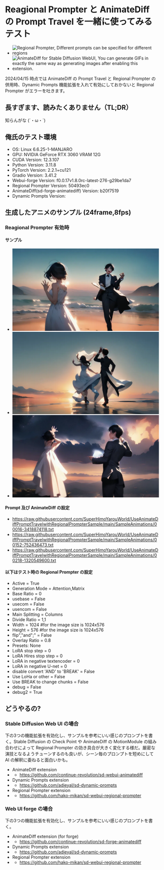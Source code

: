 # Reagional Prompter と AnimateDiff の Prompt Travel を一緒に使ってみるテスト
* ![Regional Prompter, Different prompts can be specified for different regions](https://github.com/hako-mikan/sd-webui-regional-prompter)
* ![AnimateDiff for Stable Diffusion WebUI, You can generate GIFs in exactly the same way as generating images after enabling this extension.](https://github.com/continue-revolution/sd-webui-animatediff)

2024/04/15 時点では AnimateDiff の Prompt Travel と Regional Prompter の併用時、Dynamic Prompts 機能拡張を入れて有効にしておかないと Regional Prompter がエラーを吐きます。

## 長すぎます、読みたくありません（TL;DR）
知らんがな (´・ω・`)

## 俺氏のテスト環境
* OS: Linux 6.6.25-1-MANJARO
* GPU: NVIDIA GeForce RTX 3060 VRAM 12G
* CUDA Version: 12.3.107
* Python Version: 3.11.8
* PyTorch Version: 2.2.1+cu121
* Gradio Version: 3.41.2
* Webui-forge Version: f0.0.17v1.8.0rc-latest-276-g29be1da7 
* Regional Prompter Version: 50493ec0
* AnimateDiff(sd-forge-animatediff) Version: b20f7519
* Dynamic Prompts Version: 

## 生成したアニメのサンプル (24frame,8fps)
### Reagional Prompter 有効時
#### サンプル
* ![Sample01](SampleAnimations/00016-3418874118.webp)
* ![Sample02](SampleAnimations/00152-752436473.webp)
* ![Sample03](SampleAnimations/00218-1320549600.webp)
#### Prompt 及び AnimateDiff の設定
* https://raw.githubusercontent.com/SuperHimoYarouWorld/UseAnimateDiffPromptTravelwithRegionalPrompterSample/main/SampleAnimations/00016-3418874118.txt
* https://raw.githubusercontent.com/SuperHimoYarouWorld/UseAnimateDiffPromptTravelwithRegionalPrompterSample/main/SampleAnimations/00152-752436473.txt
* https://raw.githubusercontent.com/SuperHimoYarouWorld/UseAnimateDiffPromptTravelwithRegionalPrompterSample/main/SampleAnimations/00218-1320549600.txt
#### 以下はテスト時の Regional Prompter の設定
* Active = True
* Generation Mode = Attention,Matrix
* Base Ratio = 0
* usebase = False
* usecom = False
* usencom = False
* Main Splitting = Columns
* Divide Ratio = 1,1
* Width = 1024 #for the image size is 1024x576
* Height = 576 #for the image size is 1024x576
* flip","and";" = False
* Overlay Ratio = 0.8
* Presets: None
* LoRA stop step = 0
* LoRA Hires stop step = 0
* LoRA in negative textencoder = 0
* LoRA in negative U-net = 0
* disable convert 'AND' to 'BREAK' = False
* Use LoHa or other = False
* Use BREAK to change chunks = False
* debug = False
* debug2 = True

## どうやるの?
### Stable Diffusion Web UI の場合
下の3つの機能拡張を有効化し、サンプルを参考にいい感じのプロンプトを書く。Stable Diffusion の Check Point や AnimateDiff の MotionModule の組み合わせによって Regional Prompter の効き具合が大きく変化する様だ。厳密な演技となるようチューンするのも良いが、シーン毎のプロンプトを短めにして AI の解釈に委ねると面白いかも。
* AnimateDiff extension
* * https://github.com/continue-revolution/sd-webui-animatediff
* Dynamic Prompts extension
* * https://github.com/adieyal/sd-dynamic-prompts
* Regional Prompter extension
* * https://github.com/hako-mikan/sd-webui-regional-prompter
### Web UI forge の場合
下の3つの機能拡張を有効化し、サンプルを参考にいい感じのプロンプトを書く。
* AnimateDiff extension (for forge)
* * https://github.com/continue-revolution/sd-forge-animatediff
* Dynamic Prompts extension
* * https://github.com/adieyal/sd-dynamic-prompts
* Regional Prompter extension
* * https://github.com/hako-mikan/sd-webui-regional-prompter
